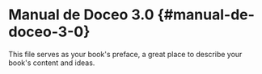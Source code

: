# Manual de Doceo 3.0 {#manual-de-doceo-3-0}

This file serves as your book&#039;s preface, a great place to describe your book&#039;s content and ideas.